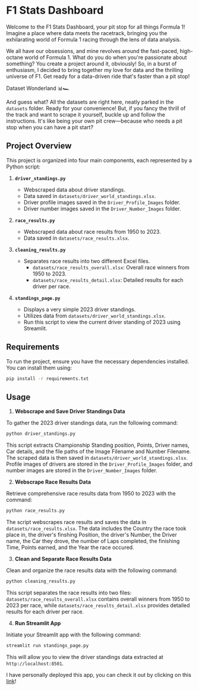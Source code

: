 # F1 Stats Dashboard

Welcome to the F1 Stats Dashboard, your pit stop for all things Formula 1! Imagine a place where data meets the racetrack, bringing you the exhilarating world of Formula 1 racing through the lens of data analysis.

We all have our obsessions, and mine revolves around the fast-paced, high-octane world of Formula 1. What do you do when you're passionate about something? You create a project around it, obviously! So, in a burst of enthusiasm, I decided to bring together my love for data and the thrilling universe of F1. Get ready for a data-driven ride that's faster than a pit stop!

Dataset Wonderland 📊🏎️

And guess what? All the datasets are right here, neatly parked in the `datasets` folder. Ready for your convenience! But, if you fancy the thrill of the track and want to scrape it yourself, buckle up and follow the instructions. It's like being your own pit crew—because who needs a pit stop when you can have a pit start?

## Project Overview

This project is organized into four main components, each represented by a Python script:

1. **`driver_standings.py`**
   - Webscraped data about driver standings.
   - Data saved in `datasets/driver_world_standings.xlsx`.
   - Driver profile images saved in the `Driver_Profile_Images` folder.
   - Driver number images saved in the `Driver_Number_Images` folder.

2. **`race_results.py`**
   - Webscraped data about race results from 1950 to 2023.
   - Data saved in `datasets/race_results.xlsx`.

3. **`cleaning_results.py`**
   - Separates race results into two different Excel files.
     - `datasets/race_results_overall.xlsx`: Overall race winners from 1950 to 2023.
     - `datasets/race_results_detail.xlsx`: Detailed results for each driver per race.

4. **`standings_page.py`**
   - Displays a very simple 2023 driver standings.
   - Utilizes data from `datasets/driver_world_standings.xlsx`.
   - Run this script to view the current driver standing of 2023 using Streamlit.

## Requirements

To run the project, ensure you have the necessary dependencies installed. You can install them using:

```bash
pip install -r requirements.txt
```


## Usage

1. **Webscrape and Save Driver Standings Data**
   
To gather the 2023 driver standings data, run the following command:
```bash
python driver_standings.py
```
This script extracts Championship Standing position, Points, Driver names, Car details, and the file paths of the Image Filename and Number Filename. The scraped data is then saved in `datasets/driver_world_standings.xlsx`. Profile images of drivers are stored in the `Driver_Profile_Images` folder, and number images are stored in the `Driver_Number_Images` folder.



2. **Webscrape Race Results Data**
   
Retrieve comprehensive race results data from 1950 to 2023 with the command:
```bash
python race_results.py
```
The script webscrapes race results and saves the data in `datasets/race_results.xlsx`. The data includes the Country the race took place in, the driver's finshing Position, the driver's Number, the Driver name, the Car they drove, the number of Laps completed, the finishing Time, Points earned, and the Year the race occured.


3. **Clean and Separate Race Results Data**

Clean and organize the race results data with the following command:
```bash
python cleaning_results.py
```
This script separates the race results into two files: `datasets/race_results_overall.xlsx` contains overall winners from 1950 to 2023 per race, while `datasets/race_results_detail.xlsx` provides detailed results for each driver per race.


4. **Run Streamlit App**

Initiate your Streamlit app with the following command:
```bash
streamlit run standings_page.py
```
This will allow you to view the driver standings data extracted at `http://localhost:8501`.

I have personally deployed this app, you can check it out by clicking on this [link](https://tamara-f1.streamlit.app/)!

